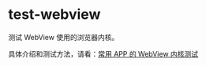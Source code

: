 # test-webview

测试 WebView 使用的浏览器内核。

<p>具体介绍和测试方法，请看：<a target="_blank" href="http://yujiangshui.com/webview-core-test/">常用 APP 的 WebView 内核测试</a></p>